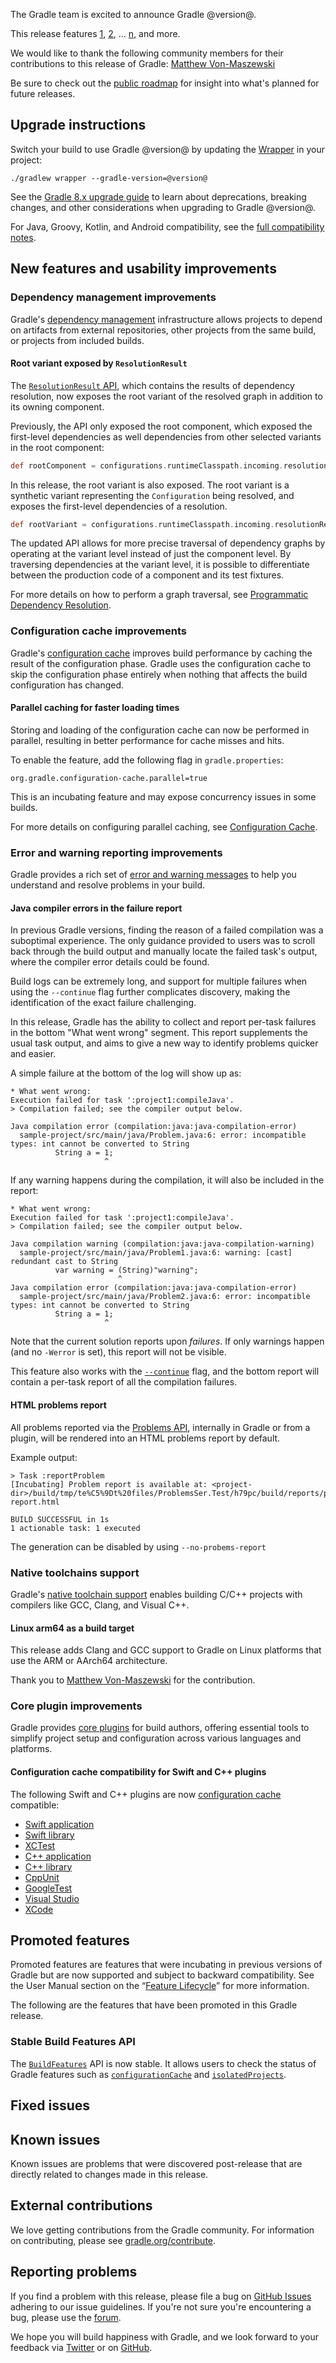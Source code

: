The Gradle team is excited to announce Gradle @version@.

This release features [1](), [2](), ... [n](), and more.

<!-- 
Include only their name, impactful features should be called out separately below.
 [Some person](https://github.com/some-person)

 THIS LIST SHOULD BE ALPHABETIZED BY [PERSON NAME] - the docs:updateContributorsInReleaseNotes task will enforce this ordering, which is case-insensitive.
-->

We would like to thank the following community members for their contributions to this release of Gradle: [Matthew Von-Maszewski](https://github.com/matthewvon)

Be sure to check out the [public roadmap](https://blog.gradle.org/roadmap-announcement) for insight into what's planned for future releases.

## Upgrade instructions

Switch your build to use Gradle @version@ by updating the [Wrapper](userguide/gradle_wrapper.html) in your project:

`./gradlew wrapper --gradle-version=@version@`

See the [Gradle 8.x upgrade guide](userguide/upgrading_version_8.html#changes_@baseVersion@) to learn about deprecations, breaking changes, and other considerations when upgrading to Gradle @version@.

For Java, Groovy, Kotlin, and Android compatibility, see the [full compatibility notes](userguide/compatibility.html).   

## New features and usability improvements

<!-- Do not add breaking changes or deprecations here! Add them to the upgrade guide instead. -->

<!--
==========================================================
ADD RELEASE FEATURES BELOW
vvvvvvvvvvvvvvvvvvvvvvvvvvvvvvvvvvvvvvvvvvvvvvvvvvvvvvvvvv -->

<a name="dependency-resolution"></a>
### Dependency management improvements

Gradle's [dependency management](userguide/core_dependency_management.html) infrastructure allows projects to depend on artifacts from external repositories, other projects from the same build, or projects from included builds.

#### Root variant exposed by `ResolutionResult`

The [`ResolutionResult` API](javadoc/org/gradle/api/artifacts/result/ResolutionResult.html), which contains the results of dependency resolution, now exposes the root variant of the resolved graph in addition to its owning component. 

Previously, the API only exposed the root component, which exposed the first-level dependencies as well dependencies from other selected variants in the root component:

```groovy
def rootComponent = configurations.runtimeClasspath.incoming.resolutionResult.rootComponent
```

In this release, the root variant is also exposed.
The root variant is a synthetic variant representing the `Configuration` being resolved, and exposes the first-level dependencies of a resolution.

```groovy
def rootVariant = configurations.runtimeClasspath.incoming.resolutionResult.rootVariant
```

The updated API allows for more precise traversal of dependency graphs by operating at the variant level instead of just the component level. 
By traversing dependencies at the variant level, it is possible to differentiate between the production code of a component and its test fixtures.

For more details on how to perform a graph traversal, see [Programmatic Dependency Resolution](userguide/programmatic_dependency_resolution.html).

<a name="config-cache"></a>
### Configuration cache improvements

Gradle's [configuration cache](userguide/configuration_cache.html) improves build performance by caching the result of the configuration phase. Gradle uses the configuration cache to skip the configuration phase entirely when nothing that affects the build configuration has changed.

#### Parallel caching for faster loading times

Storing and loading of the configuration cache can now be performed in parallel, resulting in better performance for cache misses and hits. 

To enable the feature, add the following flag in `gradle.properties`:

```text
org.gradle.configuration-cache.parallel=true
```

This is an incubating feature and may expose concurrency issues in some builds. 

For more details on configuring parallel caching, see [Configuration Cache](userguide/configuration_cache.html#config_cache:usage:parallel).

<a name="error-warning"></a>
### Error and warning reporting improvements

Gradle provides a rich set of [error and warning messages](userguide/logging.html) to help you understand and resolve problems in your build.

#### Java compiler errors in the failure report

In previous Gradle versions, finding the reason of a failed compilation was a suboptimal experience.
The only guidance provided to users was to scroll back through the build output and manually locate the failed task's output, where the compiler error details could be found.

Build logs can be extremely long, and support for multiple failures when using the `--continue` flag further complicates discovery, making the identification of the exact failure challenging.

In this release, Gradle has the ability to collect and report per-task failures in the bottom "What went wrong" segment.
This report supplements the usual task output, and aims to give a new way to identify problems quicker and easier.

A simple failure at the bottom of the log will show up as:

```
* What went wrong:
Execution failed for task ':project1:compileJava'.
> Compilation failed; see the compiler output below.

Java compilation error (compilation:java:java-compilation-error)
  sample-project/src/main/java/Problem.java:6: error: incompatible types: int cannot be converted to String
          String a = 1;
                     ^
```

If any warning happens during the compilation, it will also be included in the report:

```
* What went wrong:
Execution failed for task ':project1:compileJava'.
> Compilation failed; see the compiler output below.

Java compilation warning (compilation:java:java-compilation-warning)
  sample-project/src/main/java/Problem1.java:6: warning: [cast] redundant cast to String
          var warning = (String)"warning";
                        ^
Java compilation error (compilation:java:java-compilation-error)
  sample-project/src/main/java/Problem2.java:6: error: incompatible types: int cannot be converted to String
          String a = 1;
                     ^
```

Note that the current solution reports upon _failures_. 
If only warnings happen (and no `-Werror` is set), this report will not be visible.

This feature also works with the [`--continue`](userguide/command_line_interface.html#sec:continue_build_on_failure) flag, and the bottom report will contain a per-task report of all the compilation failures.

#### HTML problems report

All problems reported via the [Problems API](userguide/implementing_gradle_plugins_binary.html#reporting_problems), internally in Gradle or from a plugin, will be rendered into an HTML problems report
by default.

Example output:

```
> Task :reportProblem
[Incubating] Problem report is available at: <project-dir>/build/tmp/te%C5%9Dt%20files/ProblemsSer.Test/h79pc/build/reports/problems/problems-report.html

BUILD SUCCESSFUL in 1s
1 actionable task: 1 executed
```

The generation can be disabled by using `--no-probems-report`

<a name="native-toolchains"></a>
### Native toolchains support

Gradle's [native toolchain support](userguide/native_software.html#native_binaries:tool_chain) enables building C/C++ projects with compilers like GCC, Clang, and Visual C++.

#### Linux arm64 as a build target

This release adds Clang and GCC support to Gradle on Linux platforms that use the ARM or AArch64 architecture.

Thank you to [Matthew Von-Maszewski](https://github.com/matthewvon) for the contribution.

<a name="core-plugin-improvements"></a>
### Core plugin improvements

Gradle provides [core plugins](userguide/plugin_reference.html) for build authors, offering essential tools to simplify project setup and configuration across various languages and platforms.

#### Configuration cache compatibility for Swift and C++ plugins

The following Swift and C++ plugins are now [configuration cache](userguide/performance.html#enable_configuration_cache) compatible: 
- [Swift application](userguide/swift_application_plugin.html)
- [Swift library](userguide/swift_library_plugin.html)
- [XCTest](userguide/xctest_plugin.html)
- [C++ application](userguide/cpp_application_plugin.html)
- [C++ library](userguide/cpp_library_plugin.html)
- [CppUnit](userguide/cpp_unit_test_plugin.html)
- [GoogleTest](userguide/cpp_testing.html)
- [Visual Studio](userguide/visual_studio_plugin.html)
- [XCode](userguide/xcode_plugin.html)


<!-- ^^^^^^^^^^^^^^^^^^^^^^^^^^^^^^^^^^^^^^^^^^^^^^^^^^^^^
ADD RELEASE FEATURES ABOVE
==========================================================

-->

## Promoted features
Promoted features are features that were incubating in previous versions of Gradle but are now supported and subject to backward compatibility.
See the User Manual section on the “[Feature Lifecycle](userguide/feature_lifecycle.html)” for more information.

The following are the features that have been promoted in this Gradle release.

### Stable Build Features API

The [`BuildFeatures`](javadoc/org/gradle/api/configuration/BuildFeatures.html) API is now stable.
It allows users to check the status of Gradle features such as [`configurationCache`](javadoc/org/gradle/api/configuration/BuildFeatures.html#getConfigurationCache())
and [`isolatedProjects`](javadoc/org/gradle/api/configuration/BuildFeatures.html#getIsolatedProjects()).

## Fixed issues

<!--
This section will be populated automatically
-->

## Known issues

Known issues are problems that were discovered post-release that are directly related to changes made in this release.

<!--
This section will be populated automatically
-->

## External contributions

We love getting contributions from the Gradle community. For information on contributing, please see [gradle.org/contribute](https://gradle.org/contribute).

## Reporting problems

If you find a problem with this release, please file a bug on [GitHub Issues](https://github.com/gradle/gradle/issues) adhering to our issue guidelines.
If you're not sure you're encountering a bug, please use the [forum](https://discuss.gradle.org/c/help-discuss).

We hope you will build happiness with Gradle, and we look forward to your feedback via [Twitter](https://twitter.com/gradle) or on [GitHub](https://github.com/gradle).
